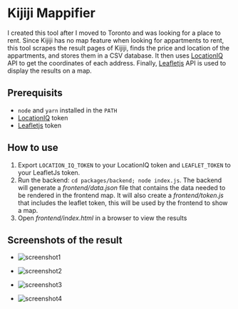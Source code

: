 # Kijiji Mappifier

I created this tool after I moved to Toronto and was looking for a place to rent. Since Kijiji has no map feature when looking for appartments to rent, this tool scrapes the result pages of Kijiji, finds the price and location of the appartments, and stores them in a CSV database. It then uses [LocationIQ](https://locationiq.com/) API to get the coordinates of each address. Finally, [Leafletjs](https://leafletjs.com/) API is used to display the results on a map.

## Prerequisits

* `node` and `yarn` installed in the `PATH`
* [LocationIQ](https://locationiq.com/) token
* [Leafletjs](https://leafletjs.com/) token

## How to use

1. Export `LOCATION_IQ_TOKEN` to your LocationIQ token and `LEAFLET_TOKEN` to your LeafletJs token.
2. Run the backend: `cd packages/backend; node index.js`. The backend will generate a _frontend/data.json_ file that contains the data needed to be rendered in the frontend map. It will also create a _frontend/token.js_ that includes the leaflet token, this will be used by the frontend to show a map.
3. Open _frontend/index.html_ in a browser to view the results

## Screenshots of the result

* ![screenshot1](https://user-images.githubusercontent.com/12204690/75831760-63387f00-5d82-11ea-8693-81547269e25d.png)

* ![screenshot2](https://user-images.githubusercontent.com/12204690/75831751-5b78da80-5d82-11ea-9a25-e89695df0ac9.png)

* ![screenshot3](https://user-images.githubusercontent.com/12204690/75831768-6df31400-5d82-11ea-80a1-dd8f3139cfc6.png)

* ![screenshot4](https://user-images.githubusercontent.com/12204690/75831783-7c413000-5d82-11ea-9628-08482fe2ee20.png)
